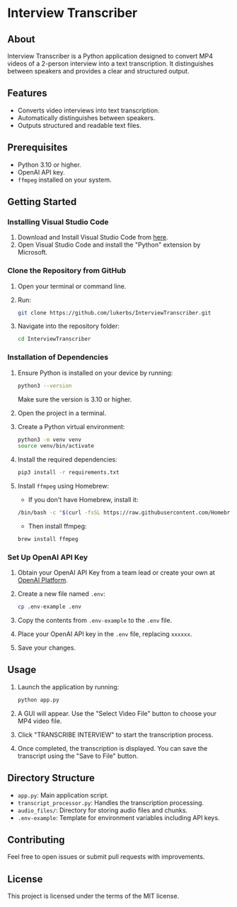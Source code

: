 
# Interview Transcriber

## About

Interview Transcriber is a Python application designed to convert MP4 videos of a 2-person interview into a text transcription. It distinguishes between speakers and provides a clear and structured output.

## Features

- Converts video interviews into text transcription.
- Automatically distinguishes between speakers.
- Outputs structured and readable text files.

## Prerequisites

- Python 3.10 or higher.
- OpenAI API key.
- `ffmpeg` installed on your system.

## Getting Started

### Installing Visual Studio Code

1. Download and Install Visual Studio Code from [here](https://code.visualstudio.com/download).
2. Open Visual Studio Code and install the "Python" extension by Microsoft.

### Clone the Repository from GitHub

1. Open your terminal or command line.
2. Run:

    ```bash
    git clone https://github.com/lukerbs/InterviewTranscriber.git
    ```

3. Navigate into the repository folder:

    ```bash
    cd InterviewTranscriber
    ```

### Installation of Dependencies

1. Ensure Python is installed on your device by running:

    ```bash
    python3 --version
    ```

    Make sure the version is 3.10 or higher.
2. Open the project in a terminal.
3. Create a Python virtual environment:

    ```bash
    python3 -m venv venv
    source venv/bin/activate
    ```

4. Install the required dependencies:

    ```bash
    pip3 install -r requirements.txt
    ```

5. Install `ffmpeg` using Homebrew:
    - If you don't have Homebrew, install it:

    ```bash
    /bin/bash -c "$(curl -fsSL https://raw.githubusercontent.com/Homebrew/install/HEAD/install.sh)"
    ```

    - Then install ffmpeg:

    ```bash
    brew install ffmpeg
    ```

### Set Up OpenAI API Key

1. Obtain your OpenAI API Key from a team lead or create your own at [OpenAI Platform](https://platform.openai.com/docs/overview).
2. Create a new file named `.env`:

    ```bash
    cp .env-example .env
    ```

3. Copy the contents from `.env-example` to the `.env` file.
4. Place your OpenAI API key in the `.env` file, replacing `xxxxxx`.
5. Save your changes.

## Usage

1. Launch the application by running:

    ```bash
    python app.py
    ```

2. A GUI will appear. Use the "Select Video File" button to choose your MP4 video file.
3. Click "TRANSCRIBE INTERVIEW" to start the transcription process.
4. Once completed, the transcription is displayed. You can save the transcript using the "Save to File" button.

## Directory Structure

- `app.py`: Main application script.
- `transcript_processor.py`: Handles the transcription processing.
- `audio_files/`: Directory for storing audio files and chunks.
- `.env-example`: Template for environment variables including API keys.

## Contributing

Feel free to open issues or submit pull requests with improvements.

## License

This project is licensed under the terms of the MIT license.
